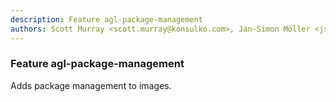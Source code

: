 ```yaml
---
description: Feature agl-package-management
authors: Scott Murray <scott.murray@konsulko.com>, Jan-Simon Möller <jsmoeller@linuxfoundation.org>
---
```


### Feature agl-package-management

Adds package management to images.
